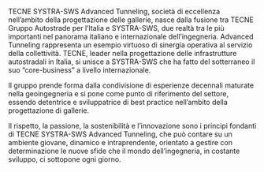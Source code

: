 TECNE SYSTRA-SWS Advanced Tunneling, società di eccellenza nell’ambito della progettazione delle gallerie, nasce dalla fusione tra TECNE Gruppo Autostrade per l’Italia e SYSTRA-SWS, due realtà tra le più importanti nel panorama italiano e internazionale dell’ingegneria. Advanced Tunneling rappresenta un esempio virtuoso di sinergia operativa al servizio della collettività. TECNE, leader nella progettazione delle infrastrutture autostradali in Italia, si unisce a SYSTRA-SWS che ha fatto del sotterraneo il suo “core-business” a livello internazionale.

Il gruppo prende forma dalla condivisione di esperienze decennali maturate nella geoingegneria e si pone come punto di riferimento del settore, essendo detentrice e sviluppatrice di best practice nell’ambito della progettazione di gallerie.

Il rispetto, la passione, la sostenibilità e l’innovazione sono i principi fondanti di TECNE SYSTRA-SWS Advanced Tunneling, che può contare su un ambiente giovane, dinamico e intraprendente, orientato a gestire con determinazione le nuove sfide che il mondo dell’ingegneria, in costante sviluppo, ci sottopone ogni giorno.

